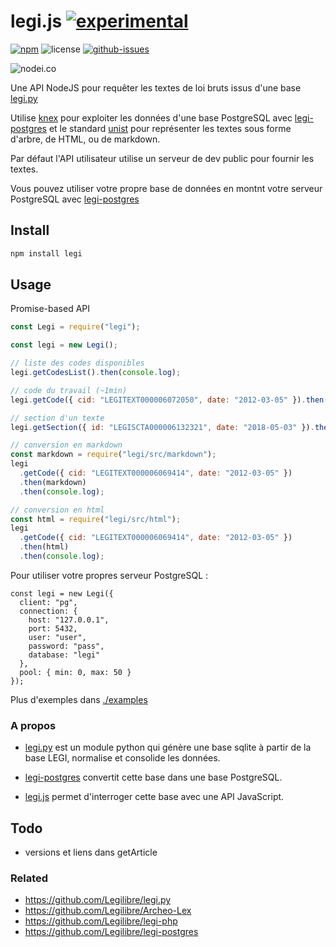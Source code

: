 # legi.js [![experimental](http://badges.github.io/stability-badges/dist/experimental.svg)](http://github.com/badges/stability-badges)

[![npm](https://img.shields.io/npm/v/legi.svg)](https://www.npmjs.com/package/legi)
![license](https://img.shields.io/npm/l/legi.svg)
[![github-issues](https://img.shields.io/github/issues/revolunet/legi.js.svg)](https://github.com/revolunet/legi.js/issues)

![nodei.co](https://nodei.co/npm/legi.png?downloads=true&downloadRank=true&stars=true)

Une API NodeJS pour requêter les textes de loi bruts issus d'une base [legi.py](https://github.com/Legilibre/legi.py)

Utilise [knex](https://github.com/tgriesser/knex/) pour exploiter les données d'une base PostgreSQL avec [legi-postgres](https://github.com/Legilibre/legi-postgres) et le standard [unist](https://github.com/syntax-tree/unist) pour représenter les textes sous forme d'arbre, de HTML, ou de markdown.

Par défaut l'API utilisateur utilise un serveur de dev public pour fournir les textes.

Vous pouvez utiliser votre propre base de données en montnt votre serveur PostgreSQL avec [legi-postgres](https://github.com/legilibre/legi-postgres)

## Install

```sh
npm install legi
```

## Usage

Promise-based API

```js
const Legi = require("legi");

const legi = new Legi();

// liste des codes disponibles
legi.getCodesList().then(console.log);

// code du travail (~1min)
legi.getCode({ cid: "LEGITEXT000006072050", date: "2012-03-05" }).then(console.log);

// section d'un texte
legi.getSection({ id: "LEGISCTA000006132321", date: "2018-05-03" }).then(console.log);

// conversion en markdown
const markdown = require("legi/src/markdown");
legi
  .getCode({ cid: "LEGITEXT000006069414", date: "2012-03-05" })
  .then(markdown)
  .then(console.log);

// conversion en html
const html = require("legi/src/html");
legi
  .getCode({ cid: "LEGITEXT000006069414", date: "2012-03-05" })
  .then(html)
  .then(console.log);
```

Pour utiliser votre propres serveur PostgreSQL :

```
const legi = new Legi({
  client: "pg",
  connection: {
    host: "127.0.0.1",
    port: 5432,
    user: "user",
    password: "pass",
    database: "legi"
  },
  pool: { min: 0, max: 50 }
});
```

Plus d'exemples dans [./examples](./examples)

### A propos

- [legi.py](https://github.com/Legilibre/legi.py) est un module python qui génère une base sqlite à partir de la base LEGI, normalise et consolide les données.

- [legi-postgres](https://github.com/Legilibre/legi-postgres) convertit cette base dans une base PostgreSQL.

- [legi.js](https://github.com/revolunet/legi.js) permet d'interroger cette base avec une API JavaScript.

## Todo

- versions et liens dans getArticle

### Related

- https://github.com/Legilibre/legi.py
- https://github.com/Legilibre/Archeo-Lex
- https://github.com/Legilibre/legi-php
- https://github.com/Legilibre/legi-postgres
